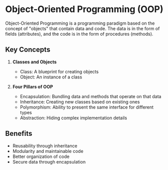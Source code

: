# Object-Oriented Programming (OOP)

Object-Oriented Programming is a programming paradigm based on the concept of "objects" that contain data and code. The data is in the form of fields (attributes), and the code is in the form of procedures (methods).

## Key Concepts

1. **Classes and Objects**
    - Class: A blueprint for creating objects
    - Object: An instance of a class

2. **Four Pillars of OOP**
    - Encapsulation: Bundling data and methods that operate on that data
    - Inheritance: Creating new classes based on existing ones
    - Polymorphism: Ability to present the same interface for different types
    - Abstraction: Hiding complex implementation details

## Benefits
- Reusability through inheritance
- Modularity and maintainable code
- Better organization of code
- Secure data through encapsulation
